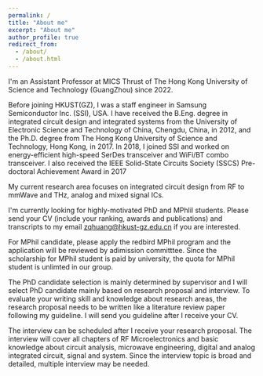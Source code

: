 ```yaml
---
permalink: /
title: "About me"
excerpt: "About me"
author_profile: true
redirect_from: 
  - /about/
  - /about.html
---
```

I'm an Assistant Professor at MICS Thrust of The Hong Kong University of Science and Technology (GuangZhou) since 2022.

Before joining HKUST(GZ), I was a staff engineer in Samsung Semiconductor Inc. (SSI), USA. I have received the B.Eng. degree in integrated circuit design and integrated systems from the University of Electronic Science and Technology of China, Chengdu, China, in 2012, and the Ph.D. degree from The Hong Kong University of Science and Technology, Hong Kong, in 2017. 
In 2018, I joined SSI and worked on energy-efficient high-speed SerDes transceiver and WiFi/BT combo transceiver. I also received the IEEE Solid-State Circuits Society (SSCS) Pre-doctoral Achievement Award in 2017

My current research area focuses on integrated circuit design from RF to mmWave and THz, analog and mixed signal ICs. 

I'm currently looking for highly-motivated PhD and MPhlil students. Please send your CV (include your ranking, awards and publications) and transcripts to my email zqhuang@hkust-gz.edu.cn if you are interested.

For MPhil candidate, please apply the redbird MPhil program and the application will be reviewed by adimission committtee. Since the scholarship for MPhil student is paid by university, the quota for MPhil student is unlimted in our group.  

The PhD candidate selection is mainly determined by supervisor and I will select PhD candidate mainly based on research proposal and interview. 
To evaluate your writing skill and knowledge about research areas, the research proposal needs to be written like a literature review paper following my guideline. I will send you guideline after I receive your CV.

The interview can be scheduled after I receive your research proposal. The interview will cover all chapters of RF Microelectronics and basic knowledge about circuit analysis, microwave engineering, digital and analog integrated circuit, signal and system. Since the interview topic is broad and detailed, multiple interview may be needed. 
